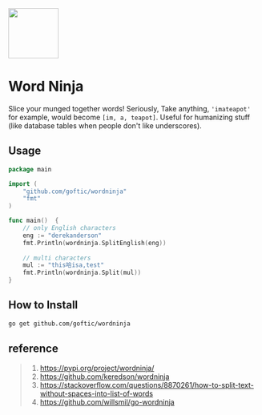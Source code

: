 <img src="https://user-images.githubusercontent.com/2049665/29219793-b4dcb942-7e7e-11e7-8785-761b0e784e04.png" width=100px />

# Word Ninja

Slice your munged together words! Seriously, Take anything, `'imateapot'` for example, would become `[im, a, teapot]`. Useful for humanizing stuff (like database tables when people don't like underscores).

## Usage
```go
package main

import (
	"github.com/goftic/wordninja"
	"fmt"
)

func main()  {
	// only English characters
	eng := "derekanderson"
	fmt.Println(wordninja.SplitEnglish(eng))
	
	// multi characters
	mul := "this哈isa,test"
	fmt.Println(wordninja.Split(mul))
}
```

## How to Install
```bash
go get github.com/goftic/wordninja
```

## reference
> 1. https://pypi.org/project/wordninja/
> 2. https://github.com/keredson/wordninja
> 3. https://stackoverflow.com/questions/8870261/how-to-split-text-without-spaces-into-list-of-words
> 4. https://github.com/willsmil/go-wordninja
